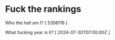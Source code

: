 # Fuck the rankings

Who the hell am I?
{ 5358116 }

What fucking year is it?
[ 2024-07-30T07:00:00Z ]
